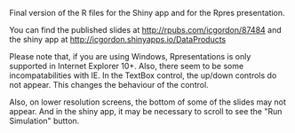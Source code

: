 Final version of the R files for the Shiny app and for the Rpres presentation.

You can find the published slides at http://rpubs.com/icgordon/87484 and the shiny app at
http://icgordon.shinyapps.io/DataProducts

Please note that, if you are using Windows, Rpresentations is only supported in Internet
Explorer 10+. Also, there seem to be some incompatabilities with IE. In the TextBox control,
the up/down controls do not appear. This changes the behaviour of the control.

Also, on lower resolution screens, the bottom of some of the slides may not appear. And in
the shiny app, it may be necessary to scroll to see the "Run Simulation" button.
